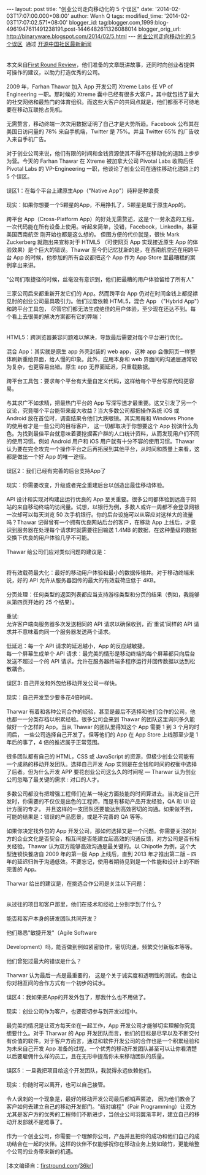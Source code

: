 --- layout: post title: "创业公司走向移动化的 5 个误区" date:
'2014-02-03T17:07:00.000+08:00' author: Wenh Q tags: modified\_time:
'2014-02-03T17:07:02.571+08:00' blogger\_id:
tag:blogger.com,1999:blog-4961947611491238191.post-1446482611326088014
blogger\_orig\_url: http://binaryware.blogspot.com/2014/02/5.html ---
[创业公司走向移动化的 5
个误区](http://www.oschina.net/news/48445/what-you-think-you-know-about-mobile-engineering-is-wrong)  通过
[开源中国社区最新新闻](http://www.oschina.net/?from=rss)\
\
\
本文来自[First Round
Review](http://firstround.com/article/What-you-think-you-know-about-mobile-engineering-is-wrong)，他们准备的文章既讲故事，还同时向创业者提供可操作的建议，以助力打造优秀的公司。\
\
2009 年，Farhan Thawar 加入 App 开发公司 Xtreme Labs 任 VP of
Engineering 一职。那时候的 Xtreme
囊中已经有很多大客户，其中就包括了最大的社交网络和最热门的体育组织。而这些大客户的共同点就是，他们都亟不可待地要在移动互联抢占先机。\
\
无需赘言，移动终端一次次用数据证明了自己才是大势所趋。Facebook
公布其在美国日访问量的 78% 来自手机端，Twitter 是 75%。并且 Twitter 65%
的广告收入来自手机广告。\
\
对于创业公司来说，他们有限的时间和金钱资源使其不得不在移动化的道路上步步为营。今天的
Farhan Thawar 在 Xtreme 被加拿大公司 Pivotal Labs 收购后任 Pivotal Labs
的 VP-Engineering 一职，他谈论了创业公司在通往移动化道路上的 5 个误区。\
\
误区1：在每个平台上建原生App（"Native App"）纯粹是种浪费\
\
现实：如果你想要一个5颗星的App，不用挣扎了，5颗星是属于原生App的。\
\
跨平台 App（Cross-Platform
App）的好处无需赘述，这是个一劳永逸的工程，一次代码能在所有设备上使用。听起来简单，没错，Facebook，LinkedIn，甚至美国西南航空
刚开始也都是这么想的。 但图方便的代价就是，很快 Mark Zuckerberg
就跑出来宣称对于 HTML5 （可使网页 App 实现接近原生 App
的体验效果）是个巨大的错误。Thawar
至今仍记忆犹新的是，在西南航空还在用跨平台 App
的时候，他参加的所有会议都把这个 App 作为 App Store
里最糟糕的案例拿出来讲。\
\
"公司们取捷径的时候，丝毫没有意识到，他们把最糟的用户体验留给了所有人"\
\
三家公司后来都重新开发它们的 App。然而跨平台 App
仍对在时间金钱上都捉襟见肘的创业公司最具吸引力。他们过度依赖 HTML5，混合
App （"Hybrid App"）和跨平台工具包，
尽管它们都无法生成绝佳的用户体验，至少现在还达不到。每个看上去很美的解决方案都有它的弊端：\
\
\
HTML5：跨浏览器兼容问题难以解决，导致最后需要对每个平台进行优化。\
\
混合 App：其实就是原生 app 外壳封装的 web app，这种 app
会像网页一样整体刷新重绘界面，给人慢的印象。此外，应用本身和 web
界面间的沟通层通常较为复杂，也更容易出错。原生 app
无界面延迟，只重载数据。\
\
跨平台工具包：要求每个平台有大量自定义代码，这样给每个平台写原代码更容易。\
\
与其求广不如求精，把最热门平台的 App
写深写透才最重要。这又引发了另一个议论，究竟哪个平台能带来最大收益？当大多数公司都把操作系统
iOS 或 Android 放在首位时，调查结果令他们大跌眼镜。其实黑莓和 Windows
Phone 的使用者才是一些公司的目标客户， 这一切都取决于你想要这个 App
扮演什么角色。为找到最佳平台就意味着要挖掘客户群的人口统计资料，从而发现用户们不同的使用习惯。例如
Android 用户和 iOS 用户就有十分不容的使用习惯。Thawar
认为要在完全攻克一个操作平台之后再拓展到其他平台，从时间和质量上来看，这都是做出一个好
App 的唯一途径。\
\
误区2：我们已经有完善的后台支持App了\
\
现实：你需要改变，升级或者完全重建后台以创造出最佳移动体验。\
\
API 设计和实现对构建出运行优良的 App
至关重要。很多公司都体验到远高于网站的来自移动终端的访问量。试想，以银行为例，多数人或许一周都不会登录网银一次却可以每天浏览
50 次手机银行。你的后台设施可以从容应对这样大的流量吗？Thawar
记得曾有一个拥有优良网站后台的客户，在移动 App
上线后，才意识到服务器在处理每个请求时就需要往回输送 1.4MB
的数据，在这种量级的数据交换下优良的用户体验几乎不可能。\
\
Thawar 给公司们应对类似问题的建议是：\
\
\
将有效载荷最大化：最好的移动用户体验和最小的数据传输并。对于移动终端来说，好的
API 允许从服务器回传的最大的有效载荷应低于 4KB。\
\
分页处理：任何类型的返回列表都应当支持游标类型和分页的结果（例如，我能够从第四页开始的
25 个结果）。\
\
重试:\
 允许客户端向服务器多次发送相同的 API 请求以确保收到，而'重试'同样的 API
请求并不意味着向同一个服务器发送两个请求。\
\
低延迟：每一个 API 请求的延迟越小，App 的反应越敏捷。\
 每一个屏幕生成单个 API
请求：最完美的情形是移动终端的每个屏幕都只向后台发送不超过一个的 API
请求。允许在服务器终端多程序运行并回传数据以达到松散耦合。\
\
误区3: 自己开发和外包给移动开发公司一样快。\
\
现实：自己开发至少要多花4倍时间。\
\
Tharwar
有着和各种公司合作的经验，甚至是最后不选择和他们合作的公司，他也都一一分类存档以积累经验。很多公司会来到
Thawar 的团队这里询问多久能做好一个怎样的 App。当从 Thawar
的团队里得知这个 App 需要 1 到 3 个月的时间后，
一些公司选择自己开发了。但等他们的 App 在 App Store 上线那至少是 1
年后的事了，4 倍的推迟属于正常范围。\
\
很多团队都有自己的 HTML，CSS 或 JavaScript
的资源，但极少创业公司能有一个成熟的移动开发团队。选择自己开发 App
实则是在金钱和时间的权衡中选择了后者。但为什么开发 APP
要花创业公司这么久的时间呢 — Tharwar 认为创业公司忽略了最关键的需求 :
对口的人才。\
\
多数公司都没有把增强工程师们在某一特定方面技能的时间算进去。当决定自己开发时，你需要的不仅仅是出色的工程师，而是有移动产品开发经验，QA
和 UI 设计方面的专才。
并且这样的一支团队还要能达到高效密切的沟通。如果做不到，可能的结果是：错误的产品愿景，或是不完善的
QA 等等。\
\
如果你决定找外包的 App
开发公司，那如何选择又是一个问题。你需要关注的对方的企业文化是否契合，相互间是否能建立起高效的沟通反馈，对方公司是否有相关经验。Thawar
认为双方能够高效沟通是最关键的。以 Chipotle 为例，这个大型连锁快餐店自
2009 年的第一版 App 上线后，直到 2013 年才推出第二版 –
四年的延迟归咎于沟通低效。不要忘记，使用者期待见到是一个性能和设计上的不断完善的
App。\
\
Tharwar 给出的建议是，在挑选合作公司是关注以下问题：\
\
\
从过往的项目和客户那里，他们在技术和经验上分别学到了什么？\
\
能否和客户本身的研发团队共同开发？\
\
他们熟悉"敏捷开发"（Agile Software\
\
Development）吗，能否做到例如紧密协作，密切沟通，频繁交付新版本等等。\
\
他们曾犯过最大的错误是什么？\
\
Tharwar 认为最后一点是最重要的，
这是个关于诚实度和透明性的测试。也会让你对相互间的合作方式有一个初步的试水。\
\
误区4：我如果把App的开发外包了，那我什么也不用做了。\
\
现实：创业公司作为客户，也要密切参与到开发过程中。\
\
最完美的情况是让双方每天坐在一起工作，App
开发公司才能够切实理解你究竟想要什么。对于 Tharwar 的 App
开发团队而言，他们的目标是尽早以及不断交付有价值的软件。对于客户方而言，通过和软件开发公司的合作也是一个积累经验和为未来自己开发
App
准备的过程。一个优秀的移动开发团队甚至可以让你看清楚以后要雇佣什么样的员工，且在无形中提高你未来移动团队的质量。\
\
误区5：一旦我把项目给这个开发团队，我就得永远依赖他们。\
\
现实：你随时可以离开，也可以自己接管。\
\
令人讽刺的一个现象是，最好的移动开发公司最后都销声匿迹，
因为他们教会了客户如何去建立自己的移动开发部门。"结对编程"（Pair
Programming）让双方尤其是客户方的优秀的工程师们不断进步，当创业公司羽翼渐丰时，建立自己的移动开发部就不是难事了。\
\
作为一个创业公司，你需要一个理解你公司，产品并且把你的成功和他们自己的成功结合在一起的伙伴。这样的伙伴不仅能够祝你在移动业务上势如破竹，更能给整个公司的业务带来新的机遇。\
\
[本文编译自：[firstround.com](http://firstround.com/article/What-you-think-you-know-about-mobile-engineering-is-wrong)/[36kr](http://www.36kr.com/p/209482.html)]
